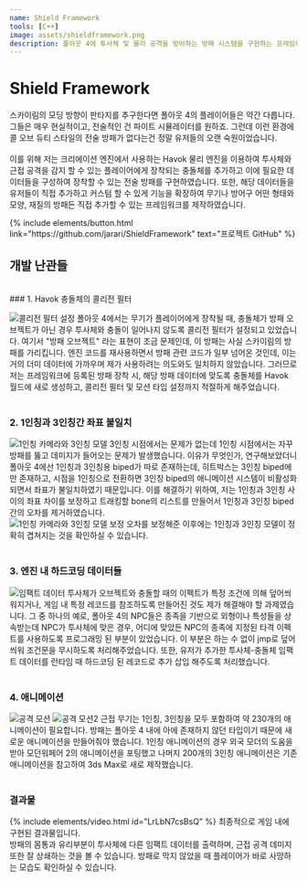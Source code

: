 ```yaml
---
name: Shield Framework
tools: [C++]
image: assets/shieldframework.png
description: 폴아웃 4에 투사체 및 물리 공격을 방어하는 방패 시스템을 구현하는 프레임워크
---
```


# Shield Framework

스카이림의 모딩 방향이 판타지를 추구한다면 폴아웃 4의 플레이어들은 약간 다릅니다. 그들은 매우 현실적이고, 전술적인 건 파이트 시뮬레이터를 원하죠. 그런데 이런 환경에 콜 오브 듀티 스타일의 전술 방패가 없다는건 정말 유저들의 오랜 숙원이었습니다.<br>
<br>
이를 위해 저는 크리에이션 엔진에서 사용하는 Havok 물리 엔진을 이용하여 투사체와 근접 공격을 감지 할 수 있는 플레이어에게 장착되는 충돌체를 추가하고 이에 필요한 데이터들을 구성하여 장착할 수 있는 전술 방패를 구현하였습니다. 또한, 해당 데이터들을 유저들이 직접 추가하고 커스텀 할 수 있게 기능을 확장하여 무기나 방어구 어떤 형태와 모양, 재질의 방패든 직접 추가할 수 있는 프레임워크를 제작하였습니다.<br>

<p class="text-center">
{% include elements/button.html link="https://github.com/jarari/ShieldFramework" text="프로젝트 GitHub" %}
</p>

## 개발 난관들
<br>
### 1. Havok 충돌체의 콜리전 필터

![콜리전 필터 설정](assets/shieldframework_inithavok.png)
폴아웃 4에서는 무기가 플레이어에게 장착될 때, 충돌체가 방패 오브젝트가 아닌 경우 투사체와 충돌이 일어나지 않도록 콜리전 필터가 설정되고 있었습니다. 여기서 "방패 오브젝트" 라는 표현이 조금 문제인데, 이 방패는 사실 스카이림의 방패를 가리킵니다. 엔진 코드를 재사용하면서 방패 관련 코드가 일부 넘어온 것인데, 이는 거의 더미 데이터에 가까우며 제가 사용하려는 의도와도 일치하지 않았습니다. 그러므로 저는 프레임워크에 등록된 방패 장착 시, 해당 방패 데이터에 맞도록 충돌체를 Havok 월드에 새로 생성하고, 콜리전 필터 및 모션 타입 설정까지 적절하게 해주었습니다.<br>
<br>
### 2. 1인칭과 3인칭간 좌표 불일치

![1인칭 카메라와 3인칭 모델](assets/shieldframework_skelmismatch.png)
3인칭 시점에서는 문제가 없는데 1인칭 시점에서는 자꾸 방패를 뚫고 데미지가 들어오는 문제가 발생했습니다. 이유가 무엇인가, 연구해보았더니 폴아웃 4에선 1인칭과 3인칭용 biped가 따로 존재하는데, 히트박스는 3인칭 biped에만 존재하고, 시점을 1인칭으로 전환하면 3인칭 biped의 애니메이션 시스템이 비활성화 되면서 좌표가 불일치하였기 때문입니다. 이를 해결하기 위하여, 저는 1인칭과 3인칭 사이의 좌표 차이를 보정하고 트래킹할 bone의 리스트를 만들어서 1인칭과 3인칭 biped 간의 오차를 제거하였습니다.<br>
![1인칭 카메라와 3인칭 모델 보정](assets/shieldframework_skelmismatch2.png)
오차를 보정해준 이후에는 1인칭과 3인칭 모델이 정확히 겹쳐지는 것을 확인하실 수 있습니다.<br>
<br>
### 3. 엔진 내 하드코딩 데이터들

![임팩트 데이터](assets/shieldframework_hardcoded.png)
투사체가 오브젝트와 충돌할 때의 이펙트가 특정 조건에 의해 덮어씌워지거나, 게임 내 특정 레코드를 참조하도록 만들어진 것도 제가 해결해야 할 과제였습니다. 그 중 하나의 예로, 폴아웃 4의 NPC들은 종족을 기반으로 외형이나 특성들을 상속받는데 NPC가 투사체에 맞은 경우, 어디에 맞았든 NPC의 종족에 지정된 타격 이펙트를 사용하도록 프로그래밍 된 부분이 있었습니다. 이 부분은 하는 수 없이 jmp로 덮어씌워 조건문을 무시하도록 처리해주었습니다. 또한, 유저가 추가한 투사체-충돌체 임팩트 데이터를 런타임 때 하드코딩 된 레코드로 추가 삽입 해주도록 처리했습니다.<br>
<br>
### 4. 애니메이션

![공격 모션](assets/shieldframework_anim.gif)
![공격 모션2](assets/shieldframework_anim2.gif)
근접 무기는 1인칭, 3인칭을 모두 포함하여 약 230개의 애니메이션이 필요합니다. 방패는 폴아웃 4 내에 아에 존재하지 않던 타입이기 때문에 새로운 애니메이션을 만들어줘야 했습니다. 1인칭 애니메이션의 경우 외국 모더의 도움을 받아 모던워페어 2의 애니메이션을 포팅했고 나머지 200개의 3인칭 애니메이션은 기존 애니메이션을 참고하여 3ds Max로 새로 제작했습니다.<br>
<br>
### 결과물

{% include elements/video.html id="LrLbN7csBsQ" %}
최종적으로 게임 내에 구현된 결과물입니다.<br>
방패의 몸통과 유리부분이 투사체에 다른 임팩트 데이터를 출력하며, 근접 공격 데미지 또한 잘 상쇄하는 것을 볼 수 있습니다. 방패로 막지 않았을 때 플레이어가 바로 사망하는 모습도 확인하실 수 있습니다.